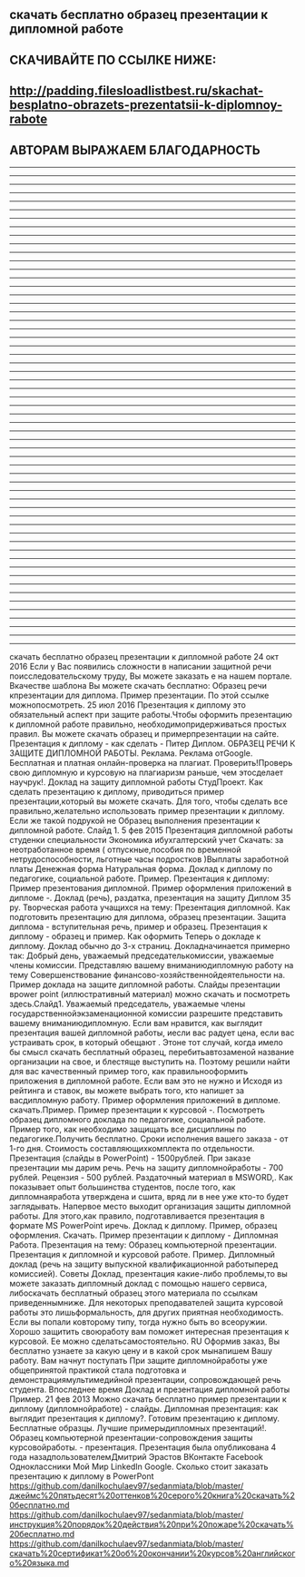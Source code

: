 скачать бесплатно образец презентации к дипломной работе
--------------------------------------------------
СКАЧИВАЙТЕ ПО ССЫЛКЕ НИЖЕ:
--------------------------------------------------
http://padding.filesloadlistbest.ru/skachat-besplatno-obrazets-prezentatsii-k-diplomnoy-rabote
--------------------------------------------------
АВТОРАМ ВЫРАЖАЕМ БЛАГОДАРНОСТЬ
--------------------------------------------------
--------------------------------------------------
--------------------------------------------------
--------------------------------------------------
--------------------------------------------------
--------------------------------------------------
--------------------------------------------------
--------------------------------------------------
--------------------------------------------------
--------------------------------------------------
--------------------------------------------------
--------------------------------------------------
--------------------------------------------------
--------------------------------------------------
--------------------------------------------------
--------------------------------------------------
--------------------------------------------------
--------------------------------------------------
--------------------------------------------------
--------------------------------------------------
--------------------------------------------------
--------------------------------------------------
--------------------------------------------------
--------------------------------------------------
--------------------------------------------------
--------------------------------------------------
--------------------------------------------------
--------------------------------------------------
--------------------------------------------------
--------------------------------------------------
--------------------------------------------------
--------------------------------------------------
--------------------------------------------------
--------------------------------------------------
--------------------------------------------------
--------------------------------------------------
--------------------------------------------------
--------------------------------------------------
--------------------------------------------------
--------------------------------------------------
--------------------------------------------------
--------------------------------------------------
--------------------------------------------------
--------------------------------------------------
--------------------------------------------------
--------------------------------------------------
--------------------------------------------------
--------------------------------------------------
--------------------------------------------------
--------------------------------------------------
--------------------------------------------------
--------------------------------------------------
--------------------------------------------------
--------------------------------------------------
--------------------------------------------------
--------------------------------------------------
--------------------------------------------------
--------------------------------------------------
скачать бесплатно образец презентации к дипломной работе 24 окт 2016  Если у Вас появились сложности в написании защитной речи поисследовательскому труду, Вы можете заказать е на нашем портале. Вкачестве шаблона Вы можете скачать бесплатно: Образец речи кпрезентации для диплома. Пример презентации. По этой ссылке можнопосмотреть. 25 июл 2016  Презентация к диплому  это обязательный аспект при защите работы.Чтобы оформить презентацию к дипломной работе правильно, необходимопридерживаться простых правил. Вы можете скачать образец и примерпрезентации на сайте. Презентация к диплому - как сделать - Питер Диплом. ОБРАЗЕЦ РЕЧИ К ЗАЩИТЕ ДИПЛОМНОЙ РАБОТЫ. Реклама. Реклама отGoogle. Бесплатная и платная онлайн-проверка на плагиат. Проверить!Проверь свою дипломную и курсовую на плагиаризм раньше, чем этосделает научрук!. Доклад на защиту дипломной работы  СтудПроект. Как сделать презентацию к диплому, приводиться пример презентации,который вы можете скачать.  Для того, чтобы сделать все правильно,желательно использовать пример презентации к диплому. Если же такой подрукой не  Образец выполнения презентации к дипломной работе. Слайд 1. 5 фев 2015  Презентация дипломной работы студенки специальности Экономика ибухгалтерский учет  Скачать:  за неотработанное время ( отпускные,пособия по временной нетрудоспособности, льготные часы подростков )Выплаты заработной платы Денежная форма Натуральная форма. Доклад к диплому по педагогике, социальной работе. Пример. Презентация к диплому: Пример презентования дипломной. Пример оформления приложений в дипломе -. Доклад (речь), раздатка, презентация на защиту  Диплом 35 ру. Творческая работа учащихся на тему: Презентация дипломной. Как подготовить презентацию для диплома, образец презентации. Защита диплома - вступительная речь, пример и образец. Презентация к диплому - образец и пример. Как оформить
Теперь о докладе к диплому. Доклад  обычно до 3-х страниц. Докладначинается примерно так: Добрый день, уважаемый председателькомиссии, уважаемые члены комиссии. Представляю вашему вниманиюдипломную работу на тему Совершенствование финансово-хозяйственнойдеятельности на. Пример доклада на защите дипломной работы. Слайды презентации вpower point (иллюстративный материал) можно скачать и посмотреть здесь.Слайд1. Уважаемый председатель, уважаемые члены государственнойэкзаменационной комиссии разрешите представить вашему вниманиюдипломную. Если вам нравится, как выглядит презентация вашей дипломной работы, иесли вас радует цена, если вас устраивать срок, в который обещают . Этоне тот случай, когда имело бы смысл скачать бесплатный образец, перебитьавтозаменой название организации на свое, и блестяще выступить на. Поэтому решили найти для вас качественный пример того, как правильнооформить приложения в дипломной работе. Если вам это не нужно и Исходя из рейтинга и ставок, вы можете выбрать того, кто напишет за васдипломную работу. Пример оформления приложений в дипломе. скачать.Пример. Пример презентации к курсовой -. Посмотреть образец дипломного доклада по педагогике, социальной работе. Пример того, как необходимо защищать все дисциплины по педагогике.Получить бесплатно. Сроки исполнения вашего заказа - от 1-го дня. Стоимость составляющихкомплекта по отдельности. Презентация (слайды в PowerPoint) - 1500рублей. При заказе презентации мы дарим речь. Речь на защиту дипломнойработы - 700 рублей. Рецензия - 500 рублей. Раздаточный материал в MSWORD,. Как показывает опыт большинства студентов, после того, как дипломнаяработа утверждена и сшита, вряд ли в нее уже кто-то будет заглядывать. Напервое место выходит организация защиты дипломной работы. Для этого,как правило, подготавливается презентация в формате MS PowerPoint иречь. Доклад к диплому. Пример, образец оформления. Скачать. Пример презентации к диплому - Дипломная Работа. Презентация на тему: Образец компьютерной презентации. Презентация к дипломной и курсовой работе. Пример. Дипломный доклад (речь на защиту выпускной квалификационной работыперед комиссией). Советы  Доклад, презентация  какие-либо проблемы,то вы можете заказать дипломный доклад с помощью нашего сервиса, либоскачать бесплатный образец этого материала по ссылкам приведеннымниже. Для некоторых преподавателей защита курсовой работы это лишьформальность, для других приятная необходимость. Если вы попали ковторому типу, тогда нужно быть во всеоружии. Хорошо защитить своюработу вам поможет интересная презентация к курсовой. Ее можно сделатьсамостоятельно. RU Оформив заказ, Вы бесплатно узнаете за какую цену и в какой срок мынапишем Вашу работу. Вам начнут поступать  При защите дипломнойработы уже общепринятой практикой стала подготовка и демонстрациямультимедийной презентации, сопровождающей речь студента. Впоследнее время
Доклад и презентация дипломной работы Пример. 21 фев 2013  Можно скачать бесплатно пример презентации к диплому (дипломнойработе) - слайды. Дипломная презентация: как выглядит презентация к диплому?. Готовим презентацию к диплому. Бесплатные образцы. Лучшие примерыдипломных презентаций!. Образец компьютерной презентации-сопровождения защиты курсовойработы. - презентация. Презентация была опубликована 4 года назадпользователемДмитрий Эрастов  ВКонтакте  Facebook  Одноклассники Мой Мир  LinkedIn  Google. Сколько стоит заказать презентацию к диплому в PowerPont
https://github.com/danilkochulaev97/sedanmiata/blob/master/джеймс%20пятьдесят%20оттенков%20серого%20книга%20скачать%20бесплатно.md
https://github.com/danilkochulaev97/sedanmiata/blob/master/инструкция%20порядок%20действия%20при%20пожаре%20скачать%20бесплатно.md
https://github.com/danilkochulaev97/sedanmiata/blob/master/скачать%20сертификат%20об%20окончании%20курсов%20английского%20языка.md